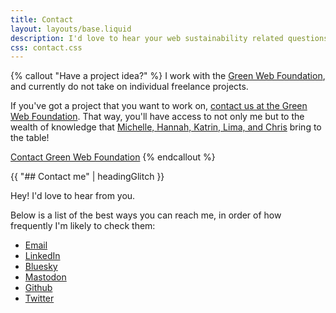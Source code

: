 ```yaml
---
title: Contact
layout: layouts/base.liquid
description: I'd love to hear your web sustainability related questions. Contact me.
css: contact.css
---
```


{% callout "Have a project idea?" %}
I work with the [Green Web Foundation](https://thegreenwebfoundation.org), and currently do not take on individual freelance projects.

If you've got a project that you want to work on, [contact us at the Green Web Foundation](https://www.thegreenwebfoundation.org/services/). That way, you'll have access to not only me but to the wealth of knowledge that [Michelle, Hannah, Katrin, Lima, and Chris](https://www.thegreenwebfoundation.org/about#team) bring to the table!

[Contact Green Web Foundation](https://www.thegreenwebfoundation.org/services/)
{% endcallout %}

{{ "## Contact me" | headingGlitch }}

Hey! I'd love to hear from you.

Below is a list of the best ways you can reach me, in order of how frequently I'm likely to check them:

- [Email](mailto:itsfish@fershad.com?subject=Hi!)
- [LinkedIn](https://www.linkedin.com/in/fershad/)
- [Bluesky](https://bsky.app/profile/fershad.com)
- [Mastodon](https://indieweb.social/@fershad)
- [Github](https://github.com/fershad)
- [Twitter](https://twitter.com/fershad)
